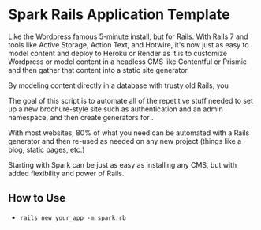 # Spark Rails Application Template

Like the Wordpress famous 5-minute install, but for Rails. With Rails 7 and tools like Active Storage, Action Text, and Hotwire, it's now just as easy to model content and deploy to Heroku or Render as it is to customize Wordpress or model content in a headless CMS like Contentful or Prismic and then gather that content into a static site generator.

By modeling content directly in a database with trusty old Rails, you

The goal of this script is to automate all of the repetitive stuff needed to set up a new brochure-style site such as authentication and an admin namespace, and then create generators for .

With most websites, 80% of what you need can be automated with a Rails generator and then re-used as needed on any new project (things like a blog, static pages, etc.)

Starting with Spark can be just as easy as installing any CMS, but with added flexibility and power of Rails.


## How to Use

* `rails new your_app -m spark.rb`
